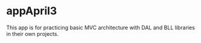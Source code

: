 # appApril3
This app is for practicing basic MVC architecture with DAL and BLL libraries in their own projects.
